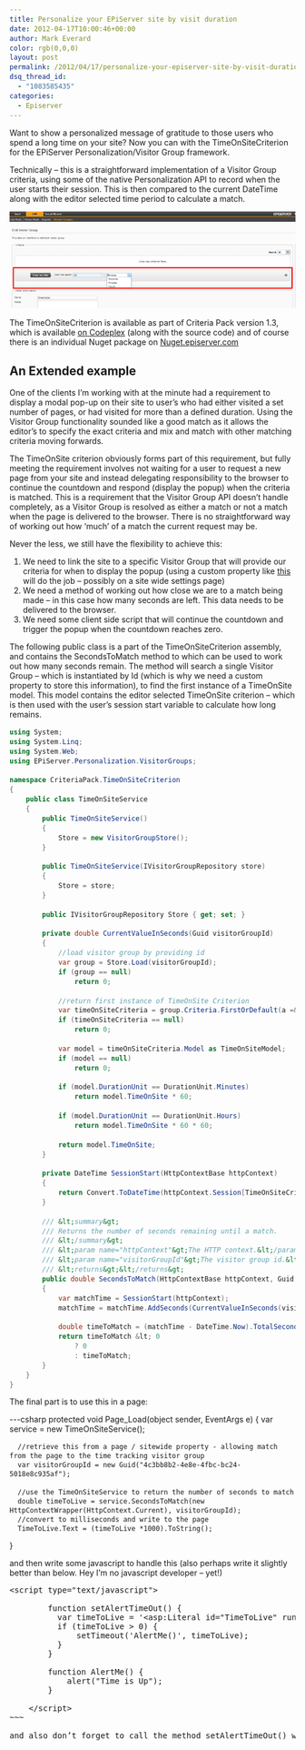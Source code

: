 ```yaml
---
title: Personalize your EPiServer site by visit duration
date: 2012-04-17T10:00:46+00:00
author: Mark Everard
color: rgb(0,0,0)
layout: post
permalink: /2012/04/17/personalize-your-episerver-site-by-visit-duration/
dsq_thread_id:
  - "1083585435"
categories:
  - Episerver
---
```

Want to show a personalized message of gratitude to those users who spend a long time on your site? Now you can with the TimeOnSiteCriterion for the EPiServer Personalization/Visitor Group framework.

Technically &#8211; this is a straightforward implementation of a Visitor Group criteria, using some of the native Personalization API to record when the user starts their session. This is then compared to the current DateTime along with the editor selected time period to calculate a match.

![timeonsitecriterion](/assets/uploads/2012/04/timeonsitecriterion.png)

The TimeOnSiteCriterion is available as part of Criteria Pack version 1.3, which is available <a title="Criteria pack for EPiServer" href="http://criteriapack.codeplex.com/" target="_blank">on Codeplex</a> (along with the source code) and of course there is an individual Nuget package on <a title="EPiServer Nuget feed" href="http://nuget.episerver.com/" target="_blank">Nuget.episerver.com</a>

## An Extended example
One of the clients I&#8217;m working with at the minute had a requirement to display a modal pop-up on their site to user&#8217;s who had either visited a set number of pages, or had visited for more than a defined duration. Using the Visitor Group functionality sounded like a good match as it allows the editor&#8217;s to specify the exact criteria and mix and match with other matching criteria moving forwards.

The TimeOnSite criterion obviously forms part of this requirement, but fully meeting the requirement involves not waiting for a user to request a new page from your site and instead delegating responsibility to the browser to continue the countdown and respond (display the popup) when the criteria is matched. This is a requirement that the Visitor Group API doesn&#8217;t handle completely, as a Visitor Group is resolved as either a match or not a match when the page is delivered to the browser. There is no straightforward way of working out how &#8216;much&#8217; of a match the current request may be.

Never the less, we still have the flexibility to achieve this:

1. We need to link the site to a specific Visitor Group that will provide our criteria for when to display the popup (using a custom property like <a title="Visitor Group Custom Property" href="http://world.episerver.com/Blogs/Thomas-Krantz-/Dates/2011/4/Custom-property-for-selecting-Visitor-Groups/" target="_blank">this</a> will do the job &#8211; possibly on a site wide settings page)
2. We need a method of working out how close we are to a match being made &#8211; in this case how many seconds are left. This data needs to be delivered to the browser.
3. We need some client side script that will continue the countdown and trigger the popup when the countdown reaches zero.

The following public class is a part of the TimeOnSiteCriterion assembly, and contains the SecondsToMatch method to which can be used to work out how many seconds remain. The method will search a single Visitor Group &#8211; which is instantiated by Id (which is why we need a custom property to store this information), to find the first instance of a TimeOnSite model. This model contains the editor selected TimeOnSite criterion &#8211; which is then used with the user&#8217;s session start variable to calculate how long remains.

~~~csharp
using System;
using System.Linq;
using System.Web;
using EPiServer.Personalization.VisitorGroups;

namespace CriteriaPack.TimeOnSiteCriterion
{
    public class TimeOnSiteService
    {
        public TimeOnSiteService()
        {
            Store = new VisitorGroupStore();
        }

        public TimeOnSiteService(IVisitorGroupRepository store)
        {
            Store = store;
        }

        public IVisitorGroupRepository Store { get; set; }

        private double CurrentValueInSeconds(Guid visitorGroupId)
        {
            //load visitor group by providing id
            var group = Store.Load(visitorGroupId);
            if (group == null)
                return 0;

            //return first instance of TimeOnSite Criterion
            var timeOnSiteCriteria = group.Criteria.FirstOrDefault(a =&gt; a.TypeName == VisitorGroupCriterionRepository.GetTypeName(typeof(TimeOnSiteCriterion)));
            if (timeOnSiteCriteria == null)
                return 0;

            var model = timeOnSiteCriteria.Model as TimeOnSiteModel;
            if (model == null)
                return 0;

            if (model.DurationUnit == DurationUnit.Minutes)
                return model.TimeOnSite * 60;

            if (model.DurationUnit == DurationUnit.Hours)
                return model.TimeOnSite * 60 * 60;

            return model.TimeOnSite;
        }

        private DateTime SessionStart(HttpContextBase httpContext)
        {
            return Convert.ToDateTime(httpContext.Session[TimeOnSiteCriterion.SessionStartTimeKey]);
        }

        /// &lt;summary&gt;
        /// Returns the number of seconds remaining until a match.
        /// &lt;/summary&gt;
        /// &lt;param name="httpContext"&gt;The HTTP context.&lt;/param&gt;
        /// &lt;param name="visitorGroupId"&gt;The visitor group id.&lt;/param&gt;
        /// &lt;returns&gt;&lt;/returns&gt;
        public double SecondsToMatch(HttpContextBase httpContext, Guid visitorGroupId)
        {
            var matchTime = SessionStart(httpContext);
            matchTime = matchTime.AddSeconds(CurrentValueInSeconds(visitorGroupId));

            double timeToMatch = (matchTime - DateTime.Now).TotalSeconds;
            return timeToMatch &lt; 0
                ? 0
                : timeToMatch;
        }
    }
}
~~~

The final part is to use this in a page:

---csharp
protected void Page_Load(object sender, EventArgs e)
   {
      var service = new TimeOnSiteService();

      //retrieve this from a page / sitewide property - allowing match from the page to the time tracking visitor group
      var visitorGroupId = new Guid("4c3bb8b2-4e8e-4fbc-bc24-5018e8c935af");

      //use the TimeOnSiteService to return the number of seconds to match
      double timeToLive = service.SecondsToMatch(new HttpContextWrapper(HttpContext.Current), visitorGroupId);
      //convert to milliseconds and write to the page
      TimeToLive.Text = (timeToLive *1000).ToString();
   }

</pre>

and then write some javascript to handle this (also perhaps write it slightly better than below. Hey I&#8217;m no javascript developer &#8211; yet!)

<pre class="brush: jscript; title: ; notranslate" title="">&lt;script type="text/javascript"&gt;

        function setAlertTimeOut() {
          var timeToLive = '&lt;asp:Literal id="TimeToLive" runat="server" /&gt;';
          if (timeToLive &gt; 0) {
              setTimeout('AlertMe()', timeToLive);
          }
        }

        function AlertMe() {
            alert("Time is Up");
        }

    &lt;/script&gt;
~~~

and also don&#8217;t forget to call the method setAlertTimeOut() when the browser loads your page. I&#8217;d also imagine that your front end will need to do something a little more fancy than pop up an alert&#8230;&#8230;&#8230;.